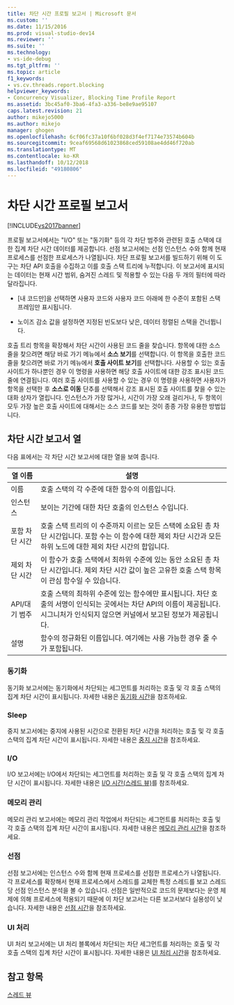 ```yaml
---
title: 차단 시간 프로필 보고서 | Microsoft 문서
ms.custom: ''
ms.date: 11/15/2016
ms.prod: visual-studio-dev14
ms.reviewer: ''
ms.suite: ''
ms.technology:
- vs-ide-debug
ms.tgt_pltfrm: ''
ms.topic: article
f1_keywords:
- vs.cv.threads.report.blocking
helpviewer_keywords:
- Concurrency Visualizer, Blocking Time Profile Report
ms.assetid: 3bc45af0-3ba6-4fa3-a336-be8e9ae95107
caps.latest.revision: 21
author: mikejo5000
ms.author: mikejo
manager: ghogen
ms.openlocfilehash: 6cf06fc37a10f6bf028d3f4ef7174e73574b604b
ms.sourcegitcommit: 9ceaf69568d61023868ced59108ae4dd46f720ab
ms.translationtype: MT
ms.contentlocale: ko-KR
ms.lasthandoff: 10/12/2018
ms.locfileid: "49180806"
---
```

# <a name="blocking-time-profile-report"></a>차단 시간 프로필 보고서
[!INCLUDE[vs2017banner](../includes/vs2017banner.md)]

프로필 보고서에서는 "I/O" 또는 "동기화" 등의 각 차단 범주와 관련된 호출 스택에 대한 집계 차단 시간 데이터를 제공합니다. 선점 보고서에는 선점 인스턴스 수와 함께 현재 프로세스를 선점한 프로세스가 나열됩니다. 차단 프로필 보고서를 빌드하기 위해 이 도구는 차단 API 호출을 수집하고 이를 호출 스택 트리에 누적합니다. 이 보고서에 표시되는 데이터는 현재 시간 범위, 숨겨진 스레드 및 적용할 수 있는 다음 두 개의 필터에 따라 달라집니다.  
  
-   [내 코드만]을 선택하면 사용자 코드와 사용자 코드 아래에 한 수준이 포함된 스택 프레임만 표시됩니다.  
  
-   노이즈 감소 값을 설정하면 지정된 빈도보다 낮은, 데이터 정렬된 스택을 건너뜁니다.  
  
 호출 트리 항목을 확장해서 차단 시간이 사용된 코드 줄을 찾습니다. 항목에 대한 소스 줄을 찾으려면 해당 바로 가기 메뉴에서 **소스 보기**를 선택합니다. 이 항목을 호출한 코드 줄을 찾으려면 바로 가기 메뉴에서 **호출 사이트 보기**를 선택합니다. 사용할 수 있는 호출 사이트가 하나뿐인 경우 이 명령을 사용하면 해당 호출 사이트에 대한 강조 표시된 코드 줄에 연결됩니다. 여러 호출 사이트를 사용할 수 있는 경우 이 명령을 사용하면 사용자가 항목을 선택한 후 **소스로 이동** 단추를 선택해서 강조 표시된 호출 사이트를 찾을 수 있는 대화 상자가 열립니다. 인스턴스가 가장 많거나, 시간이 가장 오래 걸리거나, 두 항목이 모두 가장 높은 호출 사이트에 대해서는 소스 코드를 보는 것이 종종 가장 유용한 방법입니다.  
  
## <a name="blocking-time-report-columns"></a>차단 시간 보고서 열  
 다음 표에서는 각 차단 시간 보고서에 대한 열을 보여 줍니다.  
  
|열 이름|설명|  
|-----------------|-----------------|  
|이름|호출 스택의 각 수준에 대한 함수의 이름입니다.|  
|인스턴스|보이는 기간에 대한 차단 호출의 인스턴스 수입니다.|  
|포함 차단 시간|호출 스택 트리의 이 수준까지 이르는 모든 스택에 소요된 총 차단 시간입니다. 포함 수는 이 함수에 대한 제외 차단 시간과 모든 하위 노드에 대한 제외 차단 시간의 합입니다.|  
|제외 차단 시간|이 함수가 호출 스택에서 최하위 수준에 있는 동안 소요된 총 차단 시간입니다. 제외 차단 시간 값이 높은 고유한 호출 스택 항목이 관심 함수일 수 있습니다.|  
|API/대기 범주|호출 스택의 최하위 수준에 있는 함수에만 표시됩니다. 차단 호출의 서명이 인식되는 곳에서는 차단 API의 이름이 제공됩니다. 시그니처가 인식되지 않으면 커널에서 보고된 정보가 제공됩니다.|  
|설명|함수의 정규화된 이름입니다. 여기에는 사용 가능한 경우 줄 수가 포함됩니다.|  
  
### <a name="synchronization"></a>동기화  
 동기화 보고서에는 동기화에서 차단되는 세그먼트를 처리하는 호출 및 각 호출 스택의 집계 차단 시간이 표시됩니다. 자세한 내용은 [동기화 시간](../profiling/synchronization-time.md)을 참조하세요.  
  
### <a name="sleep"></a>Sleep  
 중지 보고서에는 중지에 사용된 시간으로 전환된 차단 시간을 처리하는 호출 및 각 호출 스택의 집계 차단 시간이 표시됩니다. 자세한 내용은 [중지 시간](../profiling/sleep-time.md)을 참조하세요.  
  
### <a name="io"></a>I/O  
 I/O 보고서에는 I/O에서 차단되는 세그먼트를 처리하는 호출 및 각 호출 스택의 집계 차단 시간이 표시됩니다. 자세한 내용은 [I/O 시간(스레드 뷰)](../profiling/i-o-time-threads-view.md)를 참조하세요.  
  
### <a name="memory-management"></a>메모리 관리  
 메모리 관리 보고서에는 메모리 관리 작업에서 차단되는 세그먼트를 처리하는 호출 및 각 호출 스택의 집계 차단 시간이 표시됩니다. 자세한 내용은 [메모리 관리 시간](../profiling/memory-management-time.md)을 참조하세요.  
  
### <a name="preemption"></a>선점  
 선점 보고서에는 인스턴스 수와 함께 현재 프로세스를 선점한 프로세스가 나열됩니다.  각 프로세스를 확장해서 현재 프로세스에서 스레드를 교체한 특정 스레드를 보고 스레드당 선점 인스턴스 분석을 볼 수 있습니다. 선점은 일반적으로 코드의 문제보다는 운영 체제에 의해 프로세스에 적용되기 때문에 이 차단 보고서는 다른 보고서보다 실용성이 낮습니다. 자세한 내용은 [선점 시간](../profiling/preemption-time.md)을 참조하세요.  
  
### <a name="ui-processing"></a>UI 처리  
 UI 처리 보고서에는 UI 처리 블록에서 차단되는 차단 세그먼트를 처리하는 호출 및 각 호출 스택의 집계 차단 시간이 표시됩니다. 자세한 내용은 [UI 처리 시간](../profiling/ui-processing-time.md)을 참조하세요.  
  
## <a name="see-also"></a>참고 항목  
 [스레드 뷰](../profiling/threads-view-parallel-performance.md)



